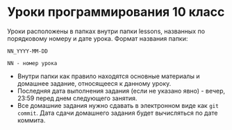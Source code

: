 # Уроки программирования 10 класс

Уроки расположены в папках внутри папки lessons, названных по порядковому номеру и дате урока. Формат названия папки:

```
NN_YYYY-MM-DD

NN - номер урока
```

- Внутри папки как правило находятся основные материалы и домашнее задание, относящееся к данному уроку.
- Последняя дата выполнения задания (если не указано явно) - вечер, 23:59 перед днем следующего занятия.
- Все домашние задания нужно сдавать в электронном виде как `git commit`. Дата сдачи домашнего задания будет вычисляться по дате коммита.
